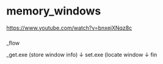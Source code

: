 memory_windows
==============

https://www.youtube.com/watch?v=bnxejXNqz8c

###
_flow

_get.exe (store window info)
↓
set.exe (locate window
↓
fin